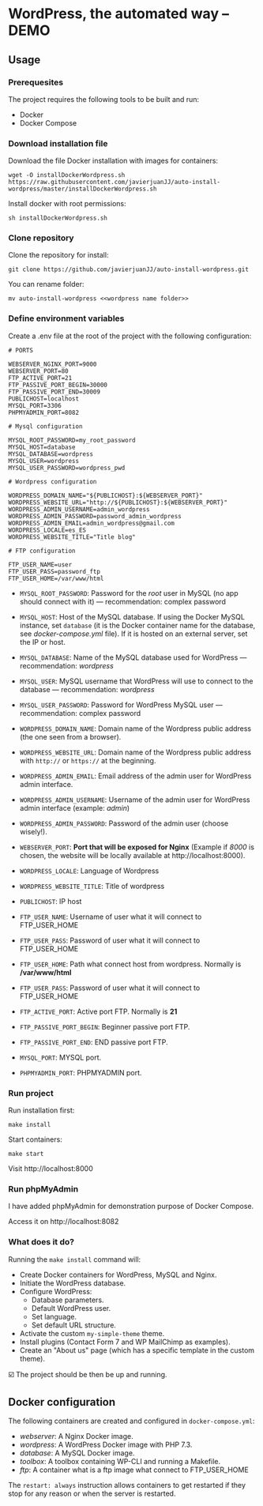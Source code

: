 WordPress, the automated way – DEMO
===================================

## Usage

### Prerequesites

The project requires the following tools to be built and run:

* Docker
* Docker Compose

### Download installation file

Download the file Docker installation with images for containers:

    wget -O installDockerWordpress.sh https://raw.githubusercontent.com/javierjuanJJ/auto-install-wordpress/master/installDockerWordpress.sh
    
Install docker with root permissions:

    sh installDockerWordpress.sh
    
    
### Clone repository

Clone the repository for install:

    git clone https://github.com/javierjuanJJ/auto-install-wordpress.git
    
You can rename folder:

    mv auto-install-wordpress <<wordpress name folder>>

### Define environment variables

Create a .env file at the root of the project with the following configuration:

    # PORTS
    
    WEBSERVER_NGINX_PORT=9000
    WEBSERVER_PORT=80
    FTP_ACTIVE_PORT=21
    FTP_PASSIVE_PORT_BEGIN=30000
    FTP_PASSIVE_PORT_END=30009
    PUBLICHOST=localhost
    MYSQL_PORT=3306
    PHPMYADMIN_PORT=8082
    
    # Mysql configuration
    
    MYSQL_ROOT_PASSWORD=my_root_password
    MYSQL_HOST=database
    MYSQL_DATABASE=wordpress
    MYSQL_USER=wordpress
    MYSQL_USER_PASSWORD=wordpress_pwd
    
    # Wordpress configuration
    
    WORDPRESS_DOMAIN_NAME="${PUBLICHOST}:${WEBSERVER_PORT}"
    WORDPRESS_WEBSITE_URL="http://${PUBLICHOST}:${WEBSERVER_PORT}"
    WORDPRESS_ADMIN_USERNAME=admin_wordpress
    WORDPRESS_ADMIN_PASSWORD=password_admin_wordpress
    WORDPRESS_ADMIN_EMAIL=admin_wordpress@gmail.com
    WORDPRESS_LOCALE=es_ES
    WORDPRESS_WEBSITE_TITLE="Title blog"
    
    # FTP configuration
    
    FTP_USER_NAME=user
    FTP_USER_PASS=password_ftp
    FTP_USER_HOME=/var/www/html

* `MYSQL_ROOT_PASSWORD`: Password for the *root* user in MySQL (no app should connect with it) — recommendation: complex password
* `MYSQL_HOST`: Host of the MySQL database. If using the Docker MySQL instance, set `database` (it is the Docker container name for the database, see *docker-compose.yml* file). If it is hosted on an external server, set the IP or host.
* `MYSQL_DATABASE`: Name of the MySQL database used for WordPress — recommendation: *wordpress*
* `MYSQL_USER`: MySQL username that WordPress will use to connect to the database — recommendation: *wordpress*
* `MYSQL_USER_PASSWORD`: Password for WordPress MySQL user — recommendation: complex password
* `WORDPRESS_DOMAIN_NAME`: Domain name of the Wordpress public address (the one seen from a browser).
* `WORDPRESS_WEBSITE_URL`: Domain name of the Wordpress public address with `http://` or `https://` at the beginning.
* `WORDPRESS_ADMIN_EMAIL`: Email address of the admin user for WordPress admin interface.
* `WORDPRESS_ADMIN_USERNAME`: Username of the admin user for WordPress admin interface (example: *admin*)
* `WORDPRESS_ADMIN_PASSWORD`: Password of the admin user (choose wisely!).
* `WEBSERVER_PORT`: **Port that will be exposed for Nginx** (Example if *8000* is chosen, the website will be locally available at http://localhost:8000).

* `WORDPRESS_LOCALE`: Language of Wordpress
* `WORDPRESS_WEBSITE_TITLE`: Title of wordpress
* `PUBLICHOST`: IP host
* `FTP_USER_NAME`: Username of user what it will connect to FTP_USER_HOME
* `FTP_USER_PASS`: Password of user what it will connect to FTP_USER_HOME
* `FTP_USER_HOME`: Path what connect host from wordpress. Normally is **/var/www/html**
* `FTP_USER_PASS`: Password of user what it will connect to FTP_USER_HOME

* `FTP_ACTIVE_PORT`: Active port FTP. Normally is **21**
* `FTP_PASSIVE_PORT_BEGIN`: Beginner passive port FTP.
* `FTP_PASSIVE_PORT_END`: END passive port FTP.
* `MYSQL_PORT`: MYSQL port.
* `PHPMYADMIN_PORT`: PHPMYADMIN port.

### Run project

Run installation first:

    make install

Start containers:

    make start

Visit http://localhost:8000

### Run phpMyAdmin

I have added phpMyAdmin for demonstration purpose of Docker Compose.

Access it on http://localhost:8082

### What does it do?

Running the `make install` command will:

* Create Docker containers for WordPress, MySQL and Nginx.
* Initiate the WordPress database.
* Configure WordPress:
    * Database parameters.
    * Default WordPress user.
    * Set language.
    * Set default URL structure.
* Activate the custom `my-simple-theme` theme.
* Install plugins (Contact Form 7 and WP MailChimp as examples).
* Create an "About us" page (which has a specific template in the custom theme).

☑️ The project should be then be up and running.

## Docker configuration

The following containers are created and configured in `docker-compose.yml`:

* *webserver*: A Nginx Docker image.
* *wordpress*: A WordPress Docker image with PHP 7.3.
* *database*: A MySQL Docker image.
* *toolbox*: A toolbox containing WP-CLI and running a Makefile.
* *ftp*: A container what is a ftp image what connect to FTP_USER_HOME

The `restart: always` instruction allows containers to get restarted if they stop for any reason
or when the server is restarted.
